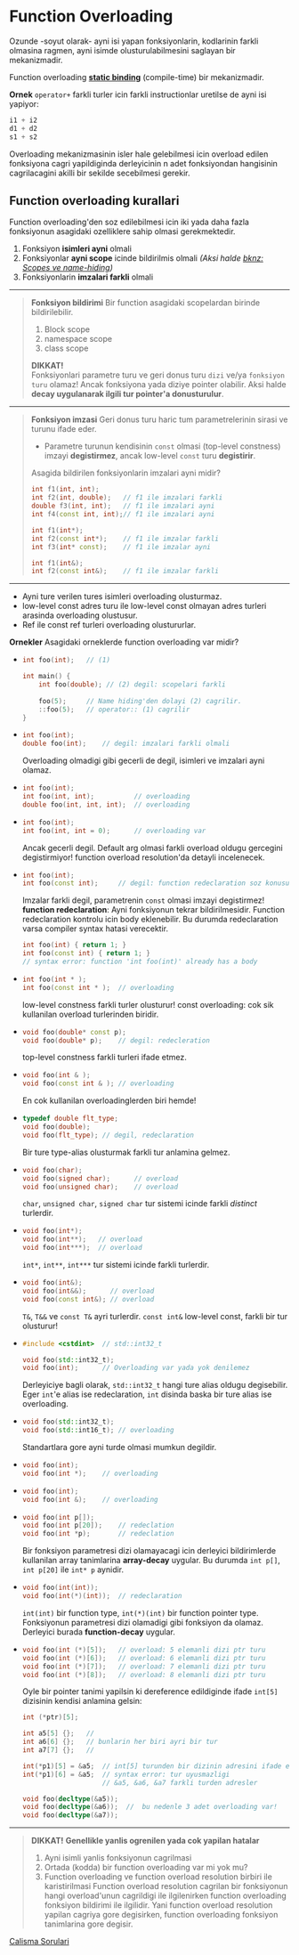 # Function Overloading

Ozunde -soyut olarak- ayni isi yapan fonksiyonlarin, kodlarinin farkli olmasina ragmen, ayni isimde olusturulabilmesini saglayan bir mekanizmadir.

Function overloading [**static binding**](999_kavramlar.md#static-binding) (compile-time) bir mekanizmadir.

**Ornek**
`operator+` farkli turler icin farkli instructionlar uretilse de ayni isi yapiyor:
```C++
i1 + i2
d1 + d2
s1 + s2
```

Overloading mekanizmasinin isler hale gelebilmesi icin overload edilen fonksiyona cagri yapildiginda derleyicinin n adet fonksiyondan hangisinin cagrilacagini akilli bir sekilde secebilmesi gerekir.

## Function overloading kurallari
Function overloading'den soz edilebilmesi icin iki yada daha fazla fonksiyonun asagidaki ozelliklere sahip olmasi gerekmektedir.
1. Fonksiyon **isimleri ayni** olmali
2. Fonksiyonlar **ayni scope** icinde bildirilmis olmali
   *(Aksi halde [bknz: Scopes ve name-hiding](050_basics.md#scope))*
4. Fonksiyonlarin **imzalari farkli** olmali

----------
> **Fonksiyon bildirimi**
> Bir function asagidaki scopelardan birinde bildirilebilir.
> 1. Block scope
> 2. namespace scope
> 3. class scope
> 
> **DIKKAT!**  
> Fonksiyonlari parametre turu ve geri donus turu `dizi` ve/ya `fonksiyon turu` olamaz! Ancak fonksiyona yada diziye pointer olabilir. Aksi halde **decay uygulanarak ilgili tur pointer'a donusturulur**.
> 

----------
> **Fonksiyon imzasi**
> Geri donus turu haric tum parametrelerinin sirasi ve turunu ifade eder.
> 
> * Parametre turunun kendisinin `const` olmasi (top-level constness) imzayi **degistirmez**, ancak low-level `const` turu **degistirir**.
> 
> Asagida bildirilen fonksiyonlarin imzalari ayni midir?
> ```C++
> int f1(int, int); 
> int f2(int, double);   // f1 ile imzalari farkli
> double f3(int, int);   // f1 ile imzalari ayni
> int f4(const int, int);// f1 ile imzalari ayni
> ```
> ```C++
> int f1(int*);
> int f2(const int*);    // f1 ile imzalar farkli 
> int f3(int* const);    // f1 ile imzalar ayni
> ```
> ```C++
> int f1(int&);
> int f2(const int&);    // f1 ile imzalar farkli
> ```
----------

* Ayni ture verilen tures isimleri overloading olusturmaz.
* low-level const adres turu ile low-level const olmayan adres turleri arasinda overloading olustusur.
* Ref ile const ref turleri overloading olustururlar.

**Ornekler**
Asagidaki orneklerde function overloading var midir? 

* ```C++
  int foo(int);   // (1)
  
  int main() {
      int foo(double); // (2) degil: scopelari farkli
      
      foo(5);     // Name hiding'den dolayi (2) cagrilir.
      ::foo(5);   // operator:: (1) cagrilir
  }
  ```

* ```C++
  int foo(int);
  double foo(int);    // degil: imzalari farkli olmali
  ```
  Overloading olmadigi gibi gecerli de degil, isimleri ve imzalari ayni olamaz.

* ```C++
  int foo(int);
  int foo(int, int);          // overloading
  double foo(int, int, int);  // overloading
  ```

* ```C++
  int foo(int);
  int foo(int, int = 0);      // overloading var
  ```
  Ancak gecerli degil. Default arg olmasi farkli overload oldugu gercegini degistirmiyor! function overload resolution'da detayli incelenecek.
  

* ```C++
  int foo(int);
  int foo(const int);     // degil: function redeclaration soz konusu
  ```
  Imzalar farkli degil, parametrenin `const` olmasi imzayi degistirmez!
  **function redeclaration**: Ayni fonksiyonun tekrar bildirilmesidir. Function redeclaration kontrolu icin body eklenebilir. Bu durumda redeclaration varsa compiler syntax hatasi verecektir.
  ```C++
  int foo(int) { return 1; }
  int foo(const int) { return 1; }  
  // syntax error: function 'int foo(int)' already has a body
  ```


* ```C++
  int foo(int * );
  int foo(const int * );  // overloading
  ```
  low-level constness farkli turler olusturur! const overloading: cok sik kullanilan overload turlerinden biridir.


* ```C++
  void foo(double* const p);
  void foo(double* p);    // degil: redecleration
  ```
  top-level constness farkli turleri ifade etmez.


* ```C++
  void foo(int & );
  void foo(const int & ); // overloading
  ```
  En cok kullanilan overloadinglerden biri hemde!


* ```C++
  typedef double flt_type;
  void foo(double);
  void foo(flt_type); // degil, redeclaration
  ```
  Bir ture type-alias olusturmak farkli tur anlamina gelmez.


* ```C++
  void foo(char);
  void foo(signed char);      // overload
  void foo(unsigned char);    // overload
  ```
  `char`, `unsigned char`, `signed char` tur sistemi icinde farkli *distinct* turlerdir.

* ```C++
  void foo(int*);
  void foo(int**);   // overload
  void foo(int***);  // overload 
  ```
  `int*`, `int**`, `int***` tur sistemi icinde farkli turlerdir.
  
  
* ```C++
  void foo(int&);
  void foo(int&&);      // overload
  void foo(const int&); // overload
  ```
  `T&`, `T&&` ve `const T&` ayri turlerdir. `const int&` low-level const, farkli bir tur olusturur!
  
* ```C++
  #include <cstdint>  // std::int32_t
  
  void foo(std::int32_t);
  void foo(int);      // Overloading var yada yok denilemez
  ```
  Derleyiciye bagli olarak, `std::int32_t` hangi ture alias oldugu degisebilir.
  Eger `int`'e alias ise redeclaration, `int` disinda baska bir ture alias ise overloading.

* ```C++
  void foo(std::int32_t);
  void foo(std::int16_t); // overloading
  ```
  Standartlara gore ayni turde olmasi mumkun degildir.
  
  
* ```C++
  void foo(int);
  void foo(int *);    // overloading
  ```

* ```C++
  void foo(int);
  void foo(int &);    // overloading
  ```

* ```C++
  void foo(int p[]);
  void foo(int p[20]);    // redeclation
  void foo(int *p);       // redeclation
  ```
  Bir fonksiyon parametresi dizi olamayacagi icin derleyici bildirimlerde kullanilan array tanimlarina **array-decay** uygular.
  Bu durumda `int p[]`, `int p[20]` ile `int* p` aynidir.

* ```C++
  void foo(int(int));
  void foo(int(*)(int));  // redeclaration
  ```
  `int(int)` bir function type, `int(*)(int)` bir function pointer type. Fonksiyonun parametresi dizi olamadigi gibi fonksiyon da olamaz. Derleyici burada **function-decay** uygular.
  
* ```C++
  void foo(int (*)[5]);   // overload: 5 elemanli dizi ptr turu
  void foo(int (*)[6]);   // overload: 6 elemanli dizi ptr turu
  void foo(int (*)[7]);   // overload: 7 elemanli dizi ptr turu
  void foo(int (*)[8]);   // overload: 8 elemanli dizi ptr turu
  ```
  Oyle bir pointer tanimi yapilsin ki dereference edildiginde ifade `int[5]` dizisinin kendisi anlamina gelsin:
  ```C++
  int (*ptr)[5];
  ```
  ```C++
  int a5[5] {};   //
  int a6[6] {};   // bunlarin her biri ayri bir tur
  int a7[7] {};   //
  
  int(*p1)[5] = &a5;  // int[5] turunden bir dizinin adresini ifade eden bir pointer
  int(*p1)[6] = &a5;  // syntax error: tur uyusmazligi
                      // &a5, &a6, &a7 farkli turden adresler
  
  void foo(decltype(&a5));  
  void foo(decltype(&a6));  //  bu nedenle 3 adet overloading var!
  void foo(decltype(&a7));
  ```










<!--  -->

--------------

> **DIKKAT!**
> **Genellikle yanlis ogrenilen yada cok yapilan hatalar**  
> 1. Ayni isimli yanlis fonksiyonun cagrilmasi
> 2. Ortada (kodda) bir function overloading var mi yok mu?
> 3. Function overloading ve function overload resolution birbiri ile karistirilmasi
>    Function overload resolution cagrilan bir fonksiyonun hangi overload'unun cagrildigi ile ilgilenirken function overloading fonksiyon bildirimi ile ilgilidir.
>    Yani function overload resolution yapilan cagriya gore degisirken, function overloading fonksiyon tanimlarina gore degisir.

[Calisma Sorulari](hw/140_function_overloading/)